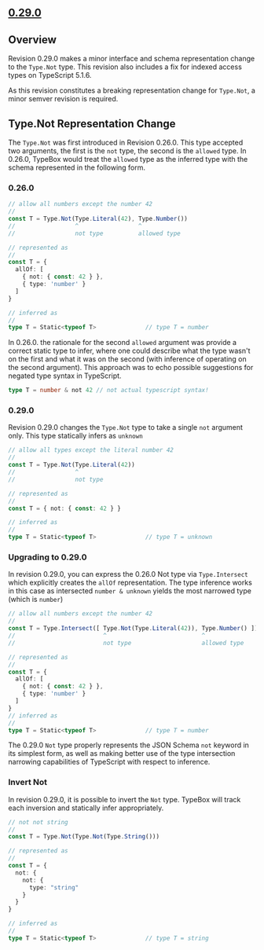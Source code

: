 ## [0.29.0](https://www.npmjs.com/package/@sinclair/typebox/v/0.29.0)

## Overview

Revision 0.29.0 makes a minor interface and schema representation change to the `Type.Not` type. This revision also includes a fix for indexed access types on TypeScript 5.1.6. 

As this revision constitutes a breaking representation change for `Type.Not`, a minor semver revision is required.

## Type.Not Representation Change

The `Type.Not` was first introduced in Revision 0.26.0. This type accepted two arguments, the first is the `not` type, the second is the `allowed` type. In 0.26.0, TypeBox would treat the `allowed` type as the inferred type with the schema represented in the following form.

### 0.26.0

```typescript
// allow all numbers except the number 42
//
const T = Type.Not(Type.Literal(42), Type.Number())
//                 ^                 ^
//                 not type          allowed type

// represented as
//
const T = {
  allOf: [
    { not: { const: 42 } },
    { type: 'number' }
  ]
}

// inferred as
//
type T = Static<typeof T>              // type T = number
```
In 0.26.0. the rationale for the second `allowed` argument was provide a correct static type to infer, where one could describe what the type wasn't on the first and what it was on the second (with inference of operating on the second argument). This approach was to echo possible suggestions for negated type syntax in TypeScript.

```typescript
type T = number & not 42 // not actual typescript syntax!
```

### 0.29.0

Revision 0.29.0 changes the `Type.Not` type to take a single `not` argument only. This type statically infers as `unknown`

```typescript
// allow all types except the literal number 42
//
const T = Type.Not(Type.Literal(42)) 
//                 ^
//                 not type 

// represented as
//
const T = { not: { const: 42 } }

// inferred as
//
type T = Static<typeof T>              // type T = unknown

```
### Upgrading to 0.29.0

In revision 0.29.0, you can express the 0.26.0 Not type via `Type.Intersect` which explicitly creates the `allOf` representation. The type inference works in this case as intersected `number & unknown` yields the most narrowed type (which is `number`)

```typescript
// allow all numbers except the number 42
//
const T = Type.Intersect([ Type.Not(Type.Literal(42)), Type.Number() ])
//                         ^                           ^
//                         not type                    allowed type

// represented as
//
const T = {
  allOf: [
    { not: { const: 42 } },
    { type: 'number' }
  ]
}
// inferred as
//
type T = Static<typeof T>              // type T = number
```
The 0.29.0 `Not` type properly represents the JSON Schema `not` keyword in its simplest form, as well as making better use of the type intersection narrowing capabilities of TypeScript with respect to inference.

### Invert Not 

In revision 0.29.0, it is possible to invert the `Not` type. TypeBox will track each inversion and statically infer appropriately.

```typescript
// not not string
//
const T = Type.Not(Type.Not(Type.String()))

// represented as
//
const T = {
  not: {
    not: {
      type: "string"
    }
  }
}

// inferred as
//
type T = Static<typeof T>              // type T = string
```